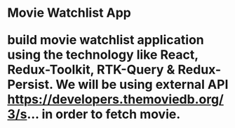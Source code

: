 <h1> Movie Watchlist App

build movie watchlist application using the technology like  React, Redux-Toolkit, RTK-Query & Redux-Persist. We will be using external API https://developers.themoviedb.org/3/s... in order to fetch movie.
